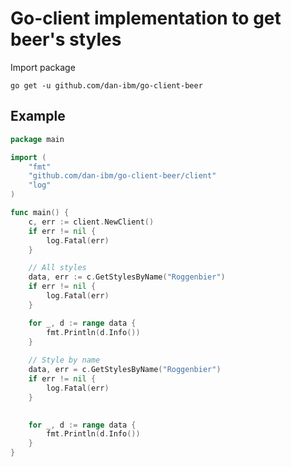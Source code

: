 Go-client implementation to get beer's styles
=========================
Import package
```
go get -u github.com/dan-ibm/go-client-beer
```
## Example
```go
package main

import (
	"fmt"
	"github.com/dan-ibm/go-client-beer/client"
	"log"
)

func main() {
	c, err := client.NewClient()
	if err != nil {
		log.Fatal(err)
	}

	// All styles
	data, err := c.GetStylesByName("Roggenbier")
	if err != nil {
		log.Fatal(err)
	}

	for _, d := range data {
		fmt.Println(d.Info())
	}
	
	// Style by name
	data, err = c.GetStylesByName("Roggenbier")
	if err != nil {
		log.Fatal(err)
	}
	

	for _, d := range data {
		fmt.Println(d.Info())
	}
}

```
